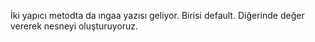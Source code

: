 İki yapıcı metodta da ıngaa yazısı geliyor. Birisi default. Diğerinde değer vererek nesneyi oluşturuyoruz.

